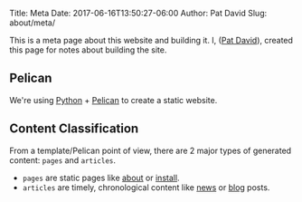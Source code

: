 Title: Meta
Date: 2017-06-16T13:50:27-06:00
Author: Pat David
Slug: about/meta/


This is a meta page about this website and building it.
I, ([Pat David](https://patdavid.net)), created this page for notes about building the site.



## Pelican

We're using [Python][] + [Pelican][] to create a static website.

[Python]: https://www.python.org/ "Python Homepage"
[Pelican]: https://blog.getpelican.com/ "Pelican Blog"



## Content Classification

From a template/Pelican point of view, there are 2 major types of generated content: `pages` and `articles`.

* `pages` are static pages like [about](/about) or [install](/install).
* `articles` are timely, chronological content like [news](/news) or [blog](/blog) posts.

